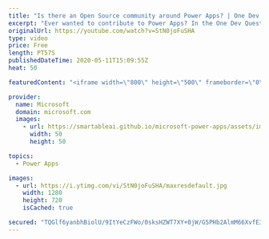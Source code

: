 ```yaml
---
title: "Is there an Open Source community around Power Apps? | One Dev Question: Dona Sarkar"
excerpt: "Ever wanted to contribute to Power Apps? In the One Dev Question series, Principal Cloud Advocate Dona Sarkar shares how you can contribute to Power Apps. #poweraddicts   For more information, visit: https://powerusers.microsoft.com/?WT.mc_id=onedevquestion-c9-donasa   Try Azure for free: https://aka.ms/TryAzure7"
originalUrl: https://youtube.com/watch?v=StN0joFuSHA
type: video
price: Free
length: PT57S
publishedDateTime: 2020-05-11T15:09:55Z
heat: 50

featuredContent: "<iframe width=\"800\" height=\"500\" frameborder=\"0\" src=\"https://www.youtube.com/embed/StN0joFuSHA\" allow=\"accelerometer; autoplay; encrypted-media; gyroscope; picture-in-picture\" allowfullscreen></iframe>"

provider:
  name: Microsoft
  domain: microsoft.com
  images:
    - url: https://smartableai.github.io/microsoft-power-apps/assets/images/organizations/microsoft.com-50x50.jpg
      width: 50
      height: 50

topics:
  - Power Apps

images:
  - url: https://i.ytimg.com/vi/StN0joFuSHA/maxresdefault.jpg
    width: 1280
    height: 720
    isCached: true

secured: "TQGlf6yanbhBiolU/9ItYeCzFWo/0sksHZWT7XY+0jW/G5PHb2AlmM66XvfE3YoqU6x859BI2gvLP3dXdSwhmp1KRwqAfl9rWhp4tt0pjW7dBpau+TfijTNql8sO7yokiUCGsNvcUPt7g5LGBaslFRp5rhPsCfWPetptwiuDNaY1sSSgmHA9L7YHdXgc1z6yGAuka6IOVasjhyVKJOMicIVIPu/jFgVZ2SfLL197vTT4OmdvS0mRxE1v2XkezG+epbEB8xhvkIrUZ6UtQu2Qd5Ajacd7IC71Eq9GfZ+UT/C89WwfdG3dweBzBhE3oFc0FwlroLMDH5I9fXkfnIdBs1n7iUoz5x8OaRyhmF9bcsNbUUXNn9t9pmBH7okDgoQU5FZ1BbaANB6fTFNU81NQizu8tZZVx0VS4BZjASaFuvo=;j2fa5qp28oMcXe9Eg26n2Q=="
---
```


